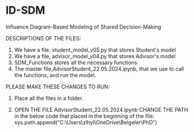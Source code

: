 # ID-SDM
Influence Diagram-Based Modeling of Shared Decision-Making

DESCRIPTIONS OF THE FILES:
1) We have a file, student_model_v05.py that stores Student's model
2) We have a file, advisor_model_v04.py that stores Advisor's model
3) SDM_Functions stores all the necessary functions
4) The master file,AdvisorStudent_22.05.2024.ipynb, that we use to call the functions, and run the model.

PLEASE MAKE THESE CHANGES TO RUN:

1) Place all the files in a folder.

2) OPEN THE FILE AdvisorStudent_22.05.2024.ipynb CHANGE THE PATH in the below code that placed in the beginning of the file:
      sys.path.append("C:\\Users\\zlhyl\\OneDrive\\Belgeler\\PhD")       
